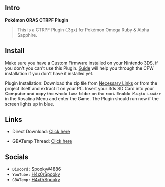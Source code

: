 

## Intro
**Pokémon ORAS CTRPF Plugin**
> This is a CTRPF Plugin (.3gx) for Pokémon Omega Ruby & Alpha Sapphire.

## Install
Make sure you have a Custom Firmware installed on your Nintendo 3DS, if you don't you can't use this Plugin. [Guide](https://3ds.hacks.guide/) will help you through the CFW installation if you don't have it installed yet.

Plugin Installation: Download the zip file from [Necessary Links](#links) or from the project itself and extract it on your PC. Insert your 3ds SD Card into your Computer and copy the whole `luma` folder on the root. Enable `Plugin Loader` in the Rosalina Menu and enter the Game. The Plugin should run now if the screen lights up in blue.

## Links
* Direct Download: [Click here](link)

* GBATemp Thread: [Click here](link)

## Socials
* `Discord:` Spooky#4886
* `YouTube:` [H4x0rSpooky](https://www.youtube.com/channel/UC-SFdCwwq3H1wJNKCsKMGPw)
* `GBATemp:` [H4x0rSpooky](https://gbatemp.net/members/h4x0rspooky.517131/)
